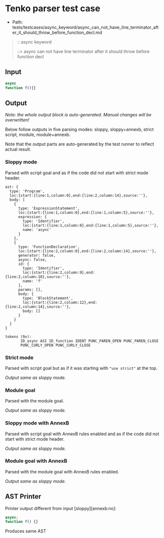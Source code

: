 # Tenko parser test case

- Path: tests/testcases/async_keyword/async_can_not_have_line_terminator_after_it_should_throw_before_function_decl.md

> :: async keyword
>
> ::> async can not have line terminator after it should throw before function decl

## Input

`````js
async
function f(){}
`````

## Output

_Note: the whole output block is auto-generated. Manual changes will be overwritten!_

Below follow outputs in five parsing modes: sloppy, sloppy+annexb, strict script, module, module+annexb.

Note that the output parts are auto-generated by the test runner to reflect actual result.

### Sloppy mode

Parsed with script goal and as if the code did not start with strict mode header.

`````
ast: {
  type: 'Program',
  loc:{start:{line:1,column:0},end:{line:2,column:14},source:''},
  body: [
    {
      type: 'ExpressionStatement',
      loc:{start:{line:1,column:0},end:{line:1,column:5},source:''},
      expression: {
        type: 'Identifier',
        loc:{start:{line:1,column:0},end:{line:1,column:5},source:''},
        name: 'async'
      }
    },
    {
      type: 'FunctionDeclaration',
      loc:{start:{line:2,column:0},end:{line:2,column:14},source:''},
      generator: false,
      async: false,
      id: {
        type: 'Identifier',
        loc:{start:{line:2,column:9},end:{line:2,column:10},source:''},
        name: 'f'
      },
      params: [],
      body: {
        type: 'BlockStatement',
        loc:{start:{line:2,column:12},end:{line:2,column:14},source:''},
        body: []
      }
    }
  ]
}

tokens (9x):
       ID_async ASI ID_function IDENT PUNC_PAREN_OPEN PUNC_PAREN_CLOSE
       PUNC_CURLY_OPEN PUNC_CURLY_CLOSE
`````

### Strict mode

Parsed with script goal but as if it was starting with `"use strict"` at the top.

_Output same as sloppy mode._

### Module goal

Parsed with the module goal.

_Output same as sloppy mode._

### Sloppy mode with AnnexB

Parsed with script goal with AnnexB rules enabled and as if the code did not start with strict mode header.

_Output same as sloppy mode._

### Module goal with AnnexB

Parsed with the module goal with AnnexB rules enabled.

_Output same as sloppy mode._

## AST Printer

Printer output different from input [sloppy][annexb:no]:

````js
async;
function f() {}
````

Produces same AST
